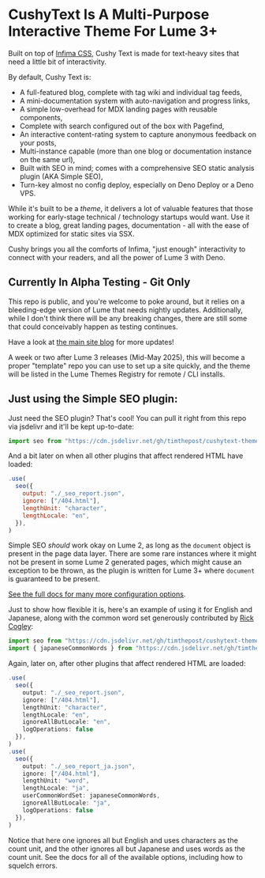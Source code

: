 # CushyText Is A Multi-Purpose Interactive Theme For Lume 3+

Built on top of [Infima CSS][1], Cushy Text is made for text-heavy sites that
need a little bit of interactivity.

By default, Cushy Text is:

- A full-featured blog, complete with tag wiki and individual tag feeds,
- A mini-documentation system with auto-navigation and progress links,
- A simple low-overhead for MDX landing pages with reusable components,
- Complete with search configured out of the box with Pagefind,
- An interactive content-rating system to capture anonymous feedback on your
  posts,
- Multi-instance capable (more than one blog or documentation instance on the
  same url),
- Built with SEO in mind; comes with a comprehensive SEO static analysis plugin
  (AKA Simple SEO),
- Turn-key almost no config deploy, especially on Deno Deploy or a Deno VPS.

While it's built to be a _theme_, it delivers a lot of valuable features that
those working for early-stage technical / technology startups would want. Use it
to create a blog, great landing pages, documentation - all with the ease of MDX
optimized for static sites via SSX.

Cushy brings you all the comforts of Infima, "just enough" interactivity to
connect with your readers, and all the power of Lume 3 with Deno.

## Currently In Alpha Testing - Git Only

This repo is public, and you're welcome to poke around, but it relies on a
bleeding-edge version of Lume that needs nightly updates. Additionally, while I
don't think there will be any breaking changes, there are still some that could
conceivably happen as testing continues.

Have a look at [the main site blog](https://cushytext.deno.dev/blog/) for more
updates!

A week or two after Lume 3 releases (Mid-May 2025), this will become a proper
"template" repo you can use to set up a site quickly, and the theme will be
listed in the Lume Themes Registry for remote / CLI installs.

## Just using the Simple SEO plugin:

Just need the SEO plugin? That's cool! You can pull it right from this repo via jsdelivr and it'll be kept
up-to-date:

```js
import seo from "https://cdn.jsdelivr.net/gh/timthepost/cushytext-theme@latest/src/_plugins/seo/mod.ts";
```

And a bit later on when all other plugins that affect rendered HTML have loaded:

```js
.use(
  seo({
    output: "./_seo_report.json",
    ignore: ["/404.html"],
    lengthUnit: "character",
    lengthLocale: "en",
  }),
)
```

Simple SEO _should_ work okay on Lume 2, as long as the `document` object is present
in the page data layer. There are some rare instances where it might not be present
in some Lume 2 generated pages, which might cause an exception to be thrown, as the 
plugin is written for Lume 3+ where `document` is guaranteed to be present.

[See the full docs for many more configuration options](https://cushytext.deno.dev/docs/theme-plugins/#simple-seo).

Just to show how flexible it is, here's an example of using it for English and Japanese, 
along with the common word set generously contributed by [Rick Cogley](https://github.com/RickCogley):

```ts
import seo from "https://cdn.jsdelivr.net/gh/timthepost/cushytext-theme@latest/src/_plugins/seo/mod.ts";
import { japaneseCommonWords } from "https://cdn.jsdelivr.net/gh/timthepost/cushytext-theme@latest/src/_plugins/seo/japanese_common_words.js";
```

Again, later on, after other plugins that affect rendered HTML are loaded:

```ts
.use(
  seo({
    output: "./_seo_report.json",
    ignore: ["/404.html"],
    lengthUnit: "character",
    lengthLocale: "en",
    ignoreAllButLocale: "en",
    logOperations: false
  }),
)
.use(
  seo({
    output: "./_seo_report_ja.json",
    ignore: ["/404.html"],
    lengthUnit: "word",
    lengthLocale: "ja",
    userCommonWordSet: japaneseCommonWords,
    ignoreAllButLocale: "ja",
    logOperations: false
  }),
)
```

Notice that here one ignores all but English and uses characters as the count
unit, and the other ignores all but Japanese and uses words as the count unit.
See the docs for all of the available options, including how to squelch errors.

[1]: https://infima.dev

